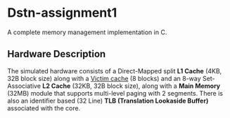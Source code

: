# Dstn-assignment1

A complete memory management implementation in C.

## Hardware Description
The simulated hardware consists of a Direct-Mapped split **L1 Cache** (4KB, 32B block size) along with a [Victim cache](https://www-inst.eecs.berkeley.edu//~cs152/fa04/handouts/p388-jouppi.pdf) (8 blocks) and an 8-way Set-Associative **L2 Cache** (32KB, 32B block size), along with a **Main Memory** (32MB) module that supports multi-level paging with 2 segments. There is also an identifier based (32 Line) **TLB (Translation Lookaside Buffer)** associated with the core.
